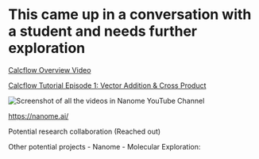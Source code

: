 # This came up in a conversation with a student and needs further exploration

[Calcflow Overview Video](https://www.youtube.com/watch?v=ax7WtgWiMzs)

[Calcflow Tutorial Episode 1: Vector Addition & Cross Product](https://www.youtube.com/watch?v=L-S7nP-ojqo)

![Screenshot of all the videos in Nanome YouTube Channel](https://github.com/Pomona-ITS/hpc/blob/master/projects/VisualizaeMathUsingCalcFlowInVR/Screen%20Shot%202018-09-28%20at%206.34.20%20PM.png)

https://nanome.ai/


Potential research collaboration (Reached out)

 
Other potential projects - Nanome  - Molecular Exploration:



